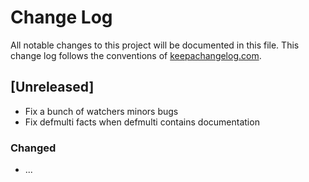 # Change Log
All notable changes to this project will be documented in this file. This change log follows the conventions of [keepachangelog.com](http://keepachangelog.com/).

## [Unreleased]

- Fix a bunch of watchers minors bugs
- Fix defmulti facts when defmulti contains documentation

### Changed
- ...
